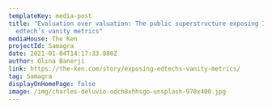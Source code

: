 ```yaml
---
templateKey: media-post
title: "Evaluation over valuation: The public superstructure exposing Indian
  edtech’s vanity metrics"
mediaHouse: The Ken
projectId: Samagra
date: 2021-01-04T14:17:33.880Z
author: Olina Banerji
link: https://the-ken.com/story/exposing-edtechs-vanity-metrics/
tag: Samagra
displayOnHomePage: false
image: /img/charles-deluvio-odch8xhhsgo-unsplash-970x400.jpg
---
```

